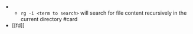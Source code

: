 -
	- `rg -i <term to search>` will search for file content recursively in the current directory #card
- [[fd]]